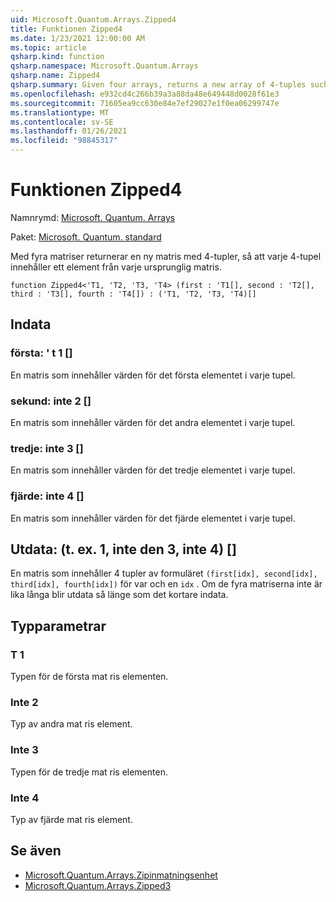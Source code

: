 ```yaml
---
uid: Microsoft.Quantum.Arrays.Zipped4
title: Funktionen Zipped4
ms.date: 1/23/2021 12:00:00 AM
ms.topic: article
qsharp.kind: function
qsharp.namespace: Microsoft.Quantum.Arrays
qsharp.name: Zipped4
qsharp.summary: Given four arrays, returns a new array of 4-tuples such that each 4-tuple contains an element from each original array.
ms.openlocfilehash: e932cd4c266b39a3a88da48e649448d0028f61e3
ms.sourcegitcommit: 71605ea9cc630e84e7ef29027e1f0ea06299747e
ms.translationtype: MT
ms.contentlocale: sv-SE
ms.lasthandoff: 01/26/2021
ms.locfileid: "98845317"
---
```

# <a name="zipped4-function"></a>Funktionen Zipped4

Namnrymd: [Microsoft. Quantum. Arrays](xref:Microsoft.Quantum.Arrays)

Paket: [Microsoft. Quantum. standard](https://nuget.org/packages/Microsoft.Quantum.Standard)


Med fyra matriser returnerar en ny matris med 4-tupler, så att varje 4-tupel innehåller ett element från varje ursprunglig matris.

```qsharp
function Zipped4<'T1, 'T2, 'T3, 'T4> (first : 'T1[], second : 'T2[], third : 'T3[], fourth : 'T4[]) : ('T1, 'T2, 'T3, 'T4)[]
```


## <a name="input"></a>Indata

### <a name="first--t1"></a>första: ' t 1 []

En matris som innehåller värden för det första elementet i varje tupel.


### <a name="second--t2"></a>sekund: inte 2 []

En matris som innehåller värden för det andra elementet i varje tupel.


### <a name="third--t3"></a>tredje: inte 3 []

En matris som innehåller värden för det tredje elementet i varje tupel.


### <a name="fourth--t4"></a>fjärde: inte 4 []

En matris som innehåller värden för det fjärde elementet i varje tupel.



## <a name="output--t1t2t3t4"></a>Utdata: (t. ex. 1, inte den 3, inte 4) []

En matris som innehåller 4 tupler av formuläret `(first[idx], second[idx], third[idx], fourth[idx])` för var och en `idx` . Om de fyra matriserna inte är lika långa blir utdata så länge som det kortare indata.

## <a name="type-parameters"></a>Typparametrar

### <a name="t1"></a>T 1

Typen för de första mat ris elementen.
### <a name="t2"></a>Inte 2

Typ av andra mat ris element.
### <a name="t3"></a>Inte 3

Typen för de tredje mat ris elementen.
### <a name="t4"></a>Inte 4

Typ av fjärde mat ris element.

## <a name="see-also"></a>Se även

- [Microsoft.Quantum.Arrays.Zipinmatningsenhet](xref:Microsoft.Quantum.Arrays.Zipped)
- [Microsoft.Quantum.Arrays.Zipped3](xref:Microsoft.Quantum.Arrays.Zipped3)